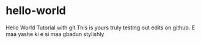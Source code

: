 # hello-world
Hello World Tutorial with git
This is yours truly testing out edits on github.
E maa yashe ki e si maa gbadun stylishly
